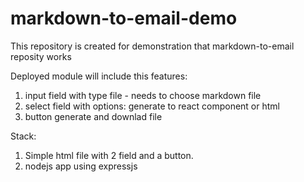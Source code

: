 # markdown-to-email-demo

This repository is created for demonstration that markdown-to-email reposity works

Deployed module will include this features:
1. input field with type file - needs to choose markdown file
2. select field with options: generate to react component or html
3. button generate and downlad file

Stack: 
1. Simple html file with 2 field and a button.
2. nodejs app using expressjs
